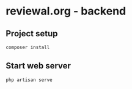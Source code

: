 # reviewal.org - backend

## Project setup

```
composer install
```

## Start web server
```
php artisan serve
```

